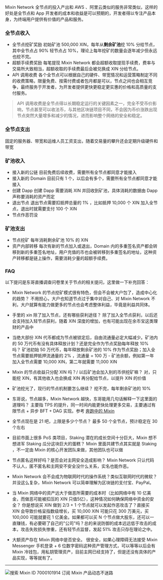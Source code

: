 Mixin Network 全节点的投入产出和 AWS 、阿里云类似的服务非常类似，这样的好处是全节点和 App 开发者的成本和收益是可以预期的，开发者得以专注产品本身，为终端用户提供有价值的产品和服务。

### 全节点收入

- 全节点挖矿奖励
  初始矿池 500,000 XIN，每年从**剩余矿池**挖 10% 分给节点，其中全节点占 90%  轻节点占 10%，理论上每年挖矿的数量会逐年减少但永远也挖不完。
- 超额手续费奖励
  每笔提现 Mixin Network 都会超额收取提现手续费，费率与交易所大致相当，超额收取的手续费最后会被兑换成 XIN 分给节点。
- API 调用收费
  各个全节点可以根据自己的硬件、带宽情况和运营策略制定不同的收费策略，限量免费、按需付费或者包月都是可以，节点之间也会相互竞争，最终服务于开发者，为开发者提供更快更稳定更实惠的价格和高质量的支付服务。

> API 调用收费是全节点得以长期稳定运行的关键因素之一，完全不受币价影响，节点甚至可以收法币，与其他区块链项目不同，不会因为币价涨跌出现节点突然大量增多和减少的情况，进而影响整个网络的安全和稳定。

### 全节点支出

固定的服务器、带宽和运维人员工资支出，随着交易量的攀升还会定期升级硬件和带宽

### 矿池收入

- 接入新的公链
  目前免费后续收费，需要所有全节点都同意才能接入
- 接入新的 Domain
  目前只有 1 个，以后会有多个，需要所有全节点都同意才能接入
- 创建 Dapp
  创建 Dapp 需要消耗 XIN 并回收到矿池，具体消耗的数据由 Dapp 声称要消耗的资产而定
- 退出节点
  退出节点需要扣抵押总量的 1% ，比如抵押 10,000 个 XIN 加入全节点，退出时就需要支付 100 个 XIN
- 节点作恶罚没

### 矿池支出

- 节点挖矿
  每年消耗剩余矿池 10% 的 XIN
- 资产内部转移
  每次有新的节点加入或退出，Domain 内的多重签名资产都会转移到新的多重签名地址，用户充值的币也会被转移到多重签名的地址，这种资产转移都是链上操作，需要消耗少量的超额手续费。

### FAQ

以下提问是东哥直播调查问卷里关于节点的相关提问，这里做一下补充回答：

- Mixin Network 的节点挖矿模式很有特色，但会不会被大户包了，造成中心化的趋势？
  不用担心，大户也知道节点过于集中对自己、对 Mixin Network 不利，大户就算有能力做更多的节点也会考虑整体利益，毕竟是利益共同体。

- 手里的 xin 除了加入节点，还有哪些获利途径？
  除了加入全节点获利，以后还会支持加入轻节点获利，随着 XIN 深度的增加，也有可能出现在余币宝这类理财的产品中

- 当绝大部份 XIN 代币都成为节点被锁定后，自由流通量必定大幅减少。矿池内的 50 万代币有没有具体释放计划？还是完全作为节点奖励每年释放 10% 吗？
  矿池初始 50 万代币，每年释放剩余矿池的 10% 作为节点奖励；加入全节点需要抵押抵押流通量的 2%  ，流通量 = 100 万 - 矿池余额，例如第一年加入全节点需要 10,000 XIN，第二年就需要 11,000 XIN

- Mixin 的节点收益只分配 XIN 吗？/ 以后矿池会加入别的币供挖矿嘛？
  对，只能挖 XIN，有其他收入也会换成 XIN 再分配给节点，以提升 XIN 的价值

- 矿池挖光了，现行的节点机制要怎么继续？
  挖不完，每年剩余矿池的 10%

- 东哥说，节点越多，Mixin Network 越快，东哥能用几句话解释一下这里面的道理吗？
  主要指 TPS 的提升，同一时间内能更快处理更多交易，主要通过有限节点 + 异步 BFT + DAG 实现。参考 [奔跑中的 Mixin](https://www.jianshu.com/p/a081ef5c6396)

- 全节点现在是 21 吧，上限是多少个节点？
  最多 50 个全节点，预计稳定在 30 个左右

- 目前市面上很多 PoS 类项目，Staking 潜在的成长空间十分巨大，Mixin 想不想进军 Staking 瓜分这块巨大的蛋糕？
  Mixin 里面共建节点其实就是 Staking ，不一定由 Mixin 的核心开发团队来做，其他团队也可以做

- 节点匿名这样好吗？是否会对主网安全造成影响？
  Mixin Network 只认代码不认人，匿不匿名和主网安不安全没什么关系，实名也能作恶。

- Mixin Network 会不会成为物联网时代的操作系统？类似互联网时代的微软？
  并没这么复杂，Mixin Network 可以简单理解为区块链的支付宝、PayPal。

- 当 Mixin 网络中的资产远大于做恶所需要的成本时（比如网络中有 10 亿美金，而做恶可能被扣压的 XIN 只值5亿），这种情况如何确保网络中资金的安全？
  你是想说买 XIN 做到 2/3 + 1 个节点就可以发起作恶攻击了？直接买 XIN 会导致价格呈指数级增长，买 10,000 XIN 可能只花 300 万美元，买 100,000 可能就要花 1 亿美金。如果都可以买 N 个节点做大股东，还可以一直赚钱，有必要砸了自己的"公司"吗？总的来说防御的成本远远低于攻击的成本，攻击失败损失惨重，还有轻节点监督，发起 51% 攻击只存在理论之中。

- 大额资产存在 Mixin 网络中是否安全。
  很安全，如果心理障碍无法接受 Mixin Messenger 手机登录 + 6 位数字密码这种资产管理方式，可以等等以后会有 Mixin 冷钱包，用私钥管理资产，目前主网已经支持了，但是还没有具体的产品实现，等等就有了。

---

![搜索 Mixin ID 7000101914 订阅 Mixin 产品动态不迷路](https://upload-images.jianshu.io/upload_images/647864-3c646e668e8e5775.jpg?imageMogr2/auto-orient/strip%7CimageView2/2/w/480)
